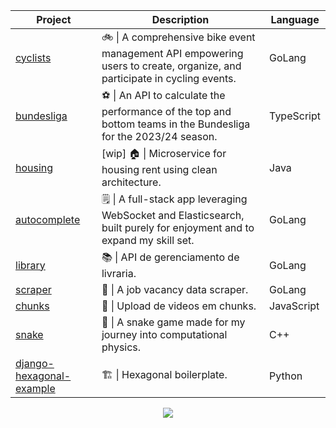 | Project | Description | Language |
| ------------- | ------------- | ------------- |
| [cyclists](https://github.com/matheusgb/cyclists)  | 🚲 \| A comprehensive bike event management API empowering users to create, organize, and participate in cycling events.  | GoLang |
| [bundesliga](https://github.com/matheusgb/bundesliga)  | ⚽ \| An API to calculate the performance of the top and bottom teams in the Bundesliga for the 2023/24 season.  | TypeScript |
| [housing](https://github.com/matheusgb/housing)  | [wip] 🏠 \| Microservice for housing rent using clean architecture.  | Java |
| [autocomplete](https://github.com/matheusgb/autocomplete)  | 🗒️ \| A full-stack app leveraging WebSocket and Elasticsearch, built purely for enjoyment and to expand my skill set.  | GoLang|
| [library](https://github.com/matheusgb/library)  | 📚 \| API de gerenciamento de livraria.  | GoLang |
| [scraper](https://github.com/matheusgb/scraper)  | 💼 \| A job vacancy data scraper.  | GoLang |
| [chunks](https://github.com/matheusgb/chunks)  | 📄 \| Upload de videos em chunks.  | JavaScript |
| [snake](https://github.com/matheusgb/snake)  | 🐍 \| A snake game made for my journey into computational physics.  | C++ |
| [django-hexagonal-example](https://github.com/matheusgb/django-hexagonal-example) | 🏗️ \| Hexagonal boilerplate. | Python |

<div align="center">
  <a href="https://leetcode.com/matheusgb/" target="_blank">
    <img src="https://leetcard.jacoblin.cool/matheusgb?ext=heatmap"/>
  </a>
</div>



